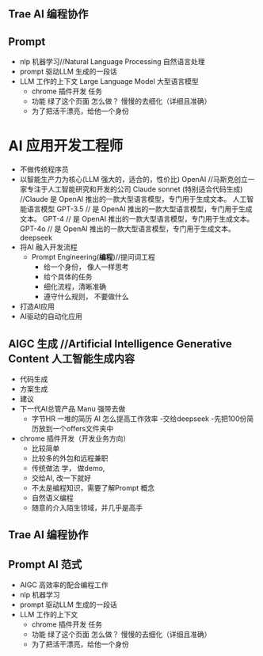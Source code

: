 
## Trae AI 编程协作 
## Prompt 
  - nlp 机器学习//Natural Language Processing 自然语言处理
  - prompt 驱动LLM 生成的一段话
  - LLM 工作的上下文 Large Language Model 大型语言模型
    - chrome 插件开发 任务 
    - 功能 绿了这个页面 怎么做？ 慢慢的去细化（详细且准确）
    - 为了把活干漂亮，给他一个身份 
# AI 应用开发工程师
  - 不做传统程序员
  - 以智能生产力为核心(LLM 强大的，适合的，性价比)
    OpenAI  //马斯克创立一家专注于人工智能研究和开发的公司
    Claude sonnet (特别适合代码生成) //Claude 是 OpenAI 推出的一款大型语言模型，专门用于生成文本。 人工智能语言模型
    GPT-3.5 // 是 OpenAI 推出的一款大型语言模型，专门用于生成文本。
    GPT-4 // 是 OpenAI 推出的一款大型语言模型，专门用于生成文本。
    GPT-4o // 是 OpenAI 推出的一款大型语言模型，专门用于生成文本。
    deepseek
  - 将AI 融入开发流程
    - Prompt Engineering(**编程**)//提问词工程
      - 给一个身份， 像人一样思考
      - 给个具体的任务
      - 细化流程，清晰准确
      - 遵守什么规则， 不要做什么 
  - 打造AI应用
  - AI驱动的自动化应用

## AIGC 生成   //Artificial Intelligence Generative Content 人工智能生成内容

  - 代码生成
  - 方案生成
  - 建议
  - 下一代AI总管产品
    Manu 强带去做
    - 字节HR
      一堆的简历 AI 怎么提高工作效率
      -交给deepseek
      -先把100份简历放到一个offers文件夹中
- chrome 插件开发（开发业务方向）
  - 比较简单
  - 比较多的外包和远程兼职
  - 传统做法 
    学， 做demo, 
  - 交给AI, 改一下就好 
  - 不太是编程知识，需要了解Prompt 概念
  - 自然语义编程
  - 随意的介入陌生领域，并几乎是高手

## Trae AI 编程协作 

## Prompt  AI 范式 
  - AIGC 高效率的配合编程工作
  - nlp 机器学习
  - prompt 驱动LLM 生成的一段话
  - LLM 工作的上下文
    - chrome 插件开发 任务 
    - 功能 绿了这个页面 怎么做？ 慢慢的去细化（详细且准确）
    - 为了把活干漂亮，给他一个身份 